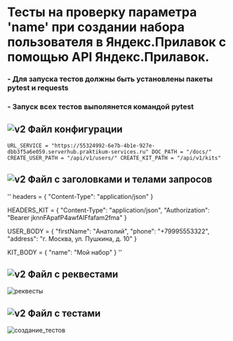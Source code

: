 ﻿# Тесты на проверку параметра 'name' при создании набора пользователя в Яндекс.Прилавок с помощью API Яндекс.Прилавок.
### - Для запуска тестов должны быть установлены пакеты pytest и requests
### - Запуск всех тестов выполянется командой pytest

## ![v2](https://github.com/GorgeousTV/Pytest-API-Yandex.Prilavok/assets/144271169/be815888-48c0-4312-9b33-694ba8829463) Файл конфигурации

``URL_SERVICE = "https://55324992-6e7b-4b1e-927e-dbb3f5a6e059.serverhub.praktikum-services.ru"
DOC_PATH = "/docs/"
CREATE_USER_PATH = "/api/v1/users/"
CREATE_KIT_PATH = "/api/v1/kits"``

## ![v2](https://github.com/GorgeousTV/Pytest-API-Yandex.Prilavok/assets/144271169/be815888-48c0-4312-9b33-694ba8829463) Файл с заголовками и телами запросов

'' headers = {
    "Content-Type": "application/json"
}

HEADERS_KIT = {
    "Content-Type": "application/json",
    "Authorization": "Bearer jknnFApafP4awfAIFfafam2fma"
}


USER_BODY = {
    "firstName": "Анатолий",
    "phone": "+79995553322",
    "address": "г. Москва, ул. Пушкина, д. 10"
}

KIT_BODY = {
       "name": "Мой набор"
} ''

## ![v2](https://github.com/GorgeousTV/Pytest-API-Yandex.Prilavok/assets/144271169/be815888-48c0-4312-9b33-694ba8829463) Файл с реквестами

![реквесты](https://github.com/GorgeousTV/Pytest-API-Yandex.Prilavok/assets/144271169/1066862e-ad67-40b2-a12e-ba3e963d2b0b)

## ![v2](https://github.com/GorgeousTV/Pytest-API-Yandex.Prilavok/assets/144271169/be815888-48c0-4312-9b33-694ba8829463) Файл с тестами

![создание_тестов](https://github.com/GorgeousTV/Pytest-API-Yandex.Prilavok/assets/144271169/114c6bac-90c5-4e6c-b6e1-28a96634f9db)
